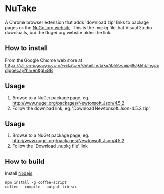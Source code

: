 NuTake
=====

A Chrome browser extension that adds 'download zip' links to package pages on the [NuGet.org website](http://nuget.org). This is the `.nupkg` file that Visual Studio downloads, but the Nuget.org website hides the link.

How to install
------------

From the Google Chrome web store at https://chrome.google.com/webstore/detail/nutake/ibhhbcaipjilldjkhhblhgdedjgoecap?hl=en&gl=GB

Usage
-----

1. Browse to a NuGet package page, eg. http://www.nuget.org/packages/Newtonsoft.Json/4.5.2
2. Follow the download link, eg. 'Download Newtonsoft.Json-4.5.2.zip'

Usage
-----

1. Browse to a NuGet package page, eg. http://www.nuget.org/packages/Newtonsoft.Json/4.5.2
2. Follow the 'Download .nupkg file' link

How to build
----------

Install [Nodejs](http://nodejs.org)

    npm install -g coffee-script
    coffee --compile --output lib src
